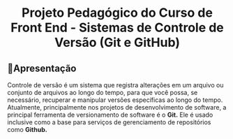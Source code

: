 <h1 align="center"> Projeto Pedagógico do Curso de Front End - Sistemas de Controle de Versão (Git e GitHub) </h1>

## 📖Apresentação
Controle de versão é um sistema que registra alterações em um arquivo ou conjunto de arquivos ao longo do tempo, para que você possa, se necessário, recuperar e manipular versões específicas ao longo do tempo.
Atualmente, principalmente nos projetos de desenvolvimento de software, a principal ferramenta de versionamento de software é o **Git.**
Ele é usado inclusive como a base para serviços de gerenciamento de repositórios como **Github.**
